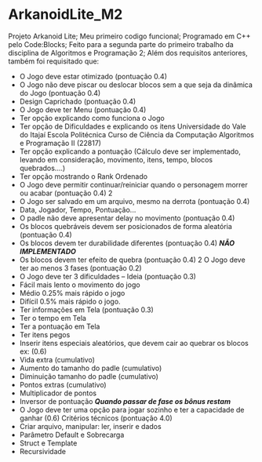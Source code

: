 # ArkanoidLite_M2
Projeto Arkanoid Lite; Meu primeiro codigo funcional; Programado em C++ pelo Code:Blocks; Feito para a segunda parte do primeiro trabalho da disciplina de Algoritmos e Programação 2;
Além dos requisitos anteriores, também foi requisitado que:
- O Jogo deve estar otimizado (pontuação 0.4)
- O Jogo não deve piscar ou deslocar blocos sem a que seja da dinâmica do Jogo (pontuação 0.4)
- Design Caprichado (pontuação 0.4)
- O Jogo deve ter Menu (pontuação 0.4)
- Ter opção explicando como funciona o Jogo
- Ter opção de Dificuldades e explicando os itens
Universidade do Vale do Itajaí
Escola Politécnica
Curso de Ciência da Computação
Algoritmos e Programação II (22817)
- Ter opção explicando a pontuação (Cálculo deve ser implementado, levando em consideração, 
movimento, itens, tempo, blocos quebrados....)
- Ter opção mostrando o Rank Ordenado
- O Jogo deve permitir continuar/reiniciar quando o personagem morrer ou acabar (pontuação 0.4) 2
- O Jogo ser salvado em um arquivo, mesmo na derrota (pontuação 0.4)
- Data, Jogador, Tempo, Pontuação...
- O padle não deve apresentar delay no movimento (pontuação 0.4)
- Os blocos quebráveis devem ser posicionados de forma aleatória (pontuação 0.4)
- Os blocos devem ter durabilidade diferentes (pontuação 0.4) ***NÃO IMPLEMENTADO***
- Os blocos devem ter efeito de quebra (pontuação 0.4) 2
O Jogo deve ter ao menos 3 fases (pontuação 0.2)
- O Jogo deve ter 3 dificuldades – Ideia (pontuação 0.3)
- Fácil mais lento o movimento do jogo
- Médio 0.25% mais rápido o jogo
- Difícil 0.5% mais rápido o jogo.
- Ter informações em Tela (pontuação 0.3)
- Ter o tempo em Tela
- Ter a pontuação em Tela
- Ter itens pegos
- Inserir itens especiais aleatórios, que devem cair ao quebrar os blocos ex: (0.6)
- Vida extra (cumulativo)
- Aumento do tamanho do padle (cumulativo)
- Diminuição tamanho do padle (cumulativo)
- Pontos extras (cumulativo)
- Multiplicador de pontos
- Inversor de pontuação
***Quando passar de fase os bônus restam***
- O Jogo deve ter uma opção para jogar sozinho e ter a capacidade de ganhar (0.6)
Critérios técnicos (pontuação 4.0)
- Criar arquivo, manipular: ler, inserir e dados
- Parâmetro Default e Sobrecarga
- Struct e Template
- Recursividade
